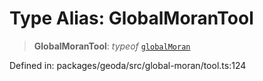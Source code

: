 # Type Alias: GlobalMoranTool

> **GlobalMoranTool**: *typeof* [`globalMoran`](../variables/globalMoran.md)

Defined in: packages/geoda/src/global-moran/tool.ts:124
